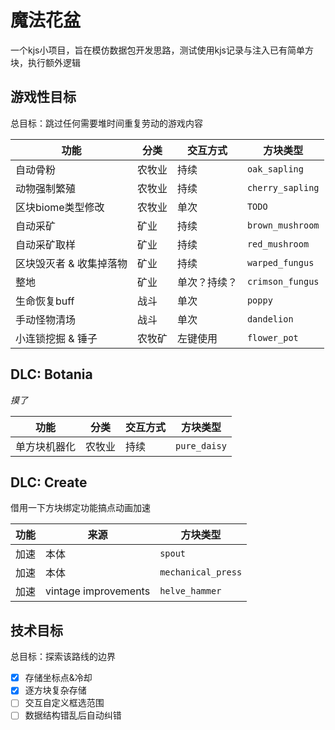 # 魔法花盆
一个kjs小项目，旨在模仿数据包开发思路，测试使用kjs记录与注入已有简单方块，执行额外逻辑

## 游戏性目标
总目标：跳过任何需要堆时间重复劳动的游戏内容

功能|分类|交互方式|方块类型
--|--|--|--
自动骨粉|农牧业|持续|`oak_sapling`
动物强制繁殖|农牧业|持续|`cherry_sapling`
区块biome类型修改|农牧业|单次|`TODO`
自动采矿|矿业|持续|`brown_mushroom`
自动采矿取样|矿业|持续|`red_mushroom`
区块毁灭者 & 收集掉落物|矿业|持续|`warped_fungus`
整地|矿业|单次？持续？|`crimson_fungus`
生命恢复buff|战斗|单次|`poppy`
手动怪物清场|战斗|单次|`dandelion`
小连锁挖掘 & 锤子|农牧矿|左键使用|`flower_pot`

## DLC: Botania

_摸了_

功能|分类|交互方式|方块类型
--|--|--|--
单方块机器化|农牧业|持续|`pure_daisy`

## DLC: Create
借用一下方块绑定功能搞点动画加速

功能|来源|方块类型
--|--|--
加速|本体|`spout`
加速|本体|`mechanical_press`
加速|vintage improvements|`helve_hammer`

## 技术目标
总目标：探索该路线的边界

- [x] 存储坐标点&冷却
- [x] 逐方块复杂存储
- [ ] 交互自定义框选范围
- [ ] 数据结构错乱后自动纠错
